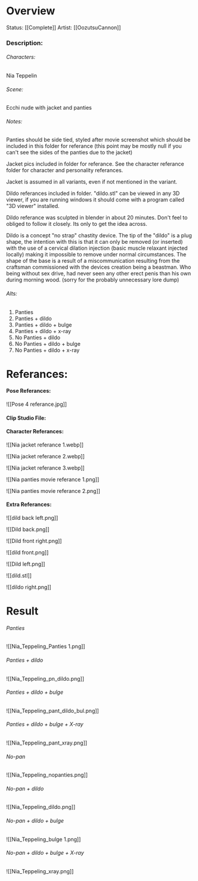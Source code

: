 # Overview
Status: [[Complete]]
Artist: [[OozutsuCannon]]
### Description:
###### Characters:
Nia Teppelin
###### Scene:
Ecchi nude with jacket and panties

###### Notes:
Panties should be side tied, styled after movie screenshot which should be included in this folder for referance (this point may be mostly null if you can't see the sides of the panties due to the jacket)

Jacket pics included in folder for referance. See the character referance folder for character and personality referances. 

Jacket is assumed in all variants, even if not mentioned in the variant.

Dildo referances included in folder. "dildo.stl" can be viewed in any 3D viewer, if you are running windows it should come with a program called "3D viewer" installed. 

Dildo referance was sculpted in blender in about 20 minutes. Don't feel to obliged to follow it closely. Its only to get the idea across.

Dildo is a concept "no strap" chastity device. The tip of the "dildo" is a plug shape, the intention with this is that it can only be removed (or inserted) with the use of a cervical dilation injection (basic muscle relaxant injected locally) making it impossible to remove under normal circumstances.
The shape of the base is a result of a miscommunication resulting from the craftsman commissioned with the devices creation being a beastman. Who being without sex drive, had never seen any other erect penis than his own during morning wood.
(sorry for the probably unnecessary lore dump)


###### Alts:
1. Panties
2. Panties + dildo
3. Panties + dildo + bulge
4. Panties + dildo + x-ray
5. No Panties + dildo
6. No Panties + dildo + bulge
7. No Panties + dildo + x-ray


# Referances:

#### Pose Referances:
![[Pose 4 referance.jpg]]
#### Clip Studio File:

#### Character Referances:
![[Nia jacket referance 1.webp]]

![[Nia jacket referance 2.webp]]

![[Nia jacket referance 3.webp]]

![[Nia panties movie referance 1.png]]

![[Nia panties movie referance 2.png]]
#### Extra Referances:
![[dild back left.png]]

![[Dild back.png]]

![[Dild front right.png]]

![[dild front.png]]

![[Dild left.png]]

![[dild.stl]]

![[dildo right.png]]
# Result
###### Panties
![[Nia_Teppeling_Panties 1.png]]
###### Panties + dildo
![[Nia_Teppeling_pn_dildo.png]]
###### Panties + dildo + bulge
![[Nia_Teppeling_pant_dildo_bul.png]]
###### Panties + dildo + bulge + X-ray
![[Nia_Teppeling_pant_xray.png]]
###### No-pan
![[Nia_Teppeling_nopanties.png]]
###### No-pan + dildo
![[Nia_Teppeling_dildo.png]]
###### No-pan + dildo + bulge
![[Nia_Teppeling_bulge 1.png]]
###### No-pan + dildo + bulge + X-ray
![[Nia_Teppeling_xray.png]]
